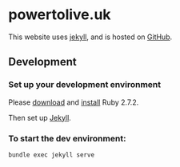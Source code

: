 # powertolive.uk

This website uses [jekyll](https://jekyllrb.com/), and is hosted on [GitHub](https://github.com/powertolive/powertolive.uk).

## Development

### Set up your development environment

Please [download](https://rubyinstaller.org/downloads/) and [install](https://jekyllrb.com/docs/installation/) Ruby 2.7.2.

Then set up [Jekyll](https://jekyllrb.com/docs/).    

### To start the dev environment:

```
bundle exec jekyll serve
```
